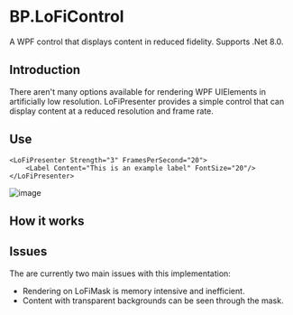 # BP.LoFiControl
A WPF control that displays content in reduced fidelity. Supports .Net 8.0.

## Introduction
There aren't many options available for rendering WPF UIElements in artificially low resolution.
LoFiPresenter provides a simple control that can display content at a reduced resolution and frame rate.

## Use
```xaml
<LoFiPresenter Strength="3" FramesPerSecond="20">
    <Label Content="This is an example label" FontSize="20"/>
</LoFiPresenter>
```
![image](https://github.com/benpollarduk/BP.LoFiControl/assets/129943363/2ed37738-01c3-4a9b-b560-a2016ea162de)

## How it works

## Issues
The are currently two main issues with this implementation:
* Rendering on LoFiMask is memory intensive and inefficient.
* Content with transparent backgrounds can be seen through the mask.
